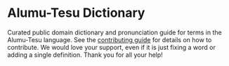 
# Alumu-Tesu Dictionary

Curated public domain dictionary and pronunciation guide for terms in the Alumu-Tesu language. See the [contributing guide](https://github.com/drumworkteam/term/blob/make/.github/contributing.md) for details on how to contribute. We would love your support, even if it is just fixing a word or adding a single definition. Thank you for all your help!